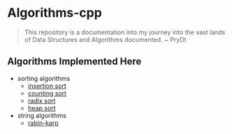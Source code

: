 # Algorithms-cpp
> This repository is a documentation into my journey into the vast lands of Data Structures and Algorithms documented.
> ~ PryDt

## Algorithms Implemented Here
 - sorting algorithms
    - [insertion sort](https://github.com/PryDt/algorithms-cpp/tree/master/algorithms/insertion-sort)
    - [counting sort](https://github.com/PryDt/algorithms-cpp/tree/master/algorithms/counting-sort)
    - [radix sort](https://github.com/PryDt/algorithms-cpp/tree/master/algorithms/radix-sort)
	- [heap sort](https://github.com/PryDt/algorithms-cpp/tree/master/algorithms/heap-sort)
 - string algorithms
    - [rabin-karp](https://github.com/PryDt/algorithms-cpp/tree/master/algorithms/rabin-karp)
